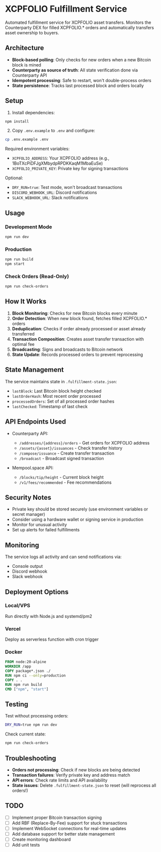 # XCPFOLIO Fulfillment Service

Automated fulfillment service for XCPFOLIO asset transfers. Monitors the Counterparty DEX for filled XCPFOLIO.* orders and automatically transfers asset ownership to buyers.

## Architecture

- **Block-based polling**: Only checks for new orders when a new Bitcoin block is mined
- **Counterparty as source of truth**: All state verification done via Counterparty API
- **Idempotent processing**: Safe to restart, won't double-process orders
- **State persistence**: Tracks last processed block and orders locally

## Setup

1. Install dependencies:
```bash
npm install
```

2. Copy `.env.example` to `.env` and configure:
```bash
cp .env.example .env
```

Required environment variables:
- `XCPFOLIO_ADDRESS`: Your XCPFOLIO address (e.g., 1BoTXcPiDFJgXMbydpRPDKKaqM1MbaEuSe)
- `XCPFOLIO_PRIVATE_KEY`: Private key for signing transactions

Optional:
- `DRY_RUN=true`: Test mode, won't broadcast transactions
- `DISCORD_WEBHOOK_URL`: Discord notifications
- `SLACK_WEBHOOK_URL`: Slack notifications

## Usage

### Development Mode
```bash
npm run dev
```

### Production
```bash
npm run build
npm start
```

### Check Orders (Read-Only)
```bash
npm run check-orders
```

## How It Works

1. **Block Monitoring**: Checks for new Bitcoin blocks every minute
2. **Order Detection**: When new block found, fetches filled XCPFOLIO.* orders
3. **Deduplication**: Checks if order already processed or asset already transferred
4. **Transaction Composition**: Creates asset transfer transaction with optimal fee
5. **Broadcasting**: Signs and broadcasts to Bitcoin network
6. **State Update**: Records processed orders to prevent reprocessing

## State Management

The service maintains state in `.fulfillment-state.json`:
- `lastBlock`: Last Bitcoin block height checked
- `lastOrderHash`: Most recent order processed
- `processedOrders`: Set of all processed order hashes
- `lastChecked`: Timestamp of last check

## API Endpoints Used

- Counterparty API:
  - `/addresses/{address}/orders` - Get orders for XCPFOLIO address
  - `/assets/{asset}/issuances` - Check transfer history
  - `/compose/issuance` - Create transfer transaction
  - `/broadcast` - Broadcast signed transaction

- Mempool.space API:
  - `/blocks/tip/height` - Current block height
  - `/v1/fees/recommended` - Fee recommendations

## Security Notes

- Private key should be stored securely (use environment variables or secret manager)
- Consider using a hardware wallet or signing service in production
- Monitor for unusual activity
- Set up alerts for failed fulfillments

## Monitoring

The service logs all activity and can send notifications via:
- Console output
- Discord webhook
- Slack webhook

## Deployment Options

### Local/VPS
Run directly with Node.js and systemd/pm2

### Vercel
Deploy as serverless function with cron trigger

### Docker
```dockerfile
FROM node:20-alpine
WORKDIR /app
COPY package*.json ./
RUN npm ci --only=production
COPY . .
RUN npm run build
CMD ["npm", "start"]
```

## Testing

Test without processing orders:
```bash
DRY_RUN=true npm run dev
```

Check current state:
```bash
npm run check-orders
```

## Troubleshooting

- **Orders not processing**: Check if new blocks are being detected
- **Transaction failures**: Verify private key and address match
- **API errors**: Check rate limits and API availability
- **State issues**: Delete `.fulfillment-state.json` to reset (will reprocess all orders!)

## TODO

- [ ] Implement proper Bitcoin transaction signing
- [ ] Add RBF (Replace-By-Fee) support for stuck transactions
- [ ] Implement WebSocket connections for real-time updates
- [ ] Add database support for better state management
- [ ] Create monitoring dashboard
- [ ] Add unit tests